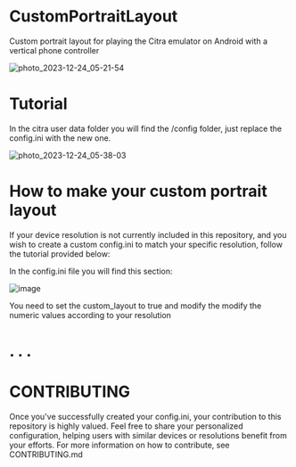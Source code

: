 # CustomPortraitLayout
Custom portrait layout for playing the Citra emulator on Android with a vertical phone controller

![photo_2023-12-24_05-21-54](https://github.com/gustavommcv/CustomPortraitLayout/assets/88604190/b6b6b307-9397-4372-b7e3-58e59d3c3901)

# Tutorial
In the citra user data folder you will find the /config folder, just replace the config.ini with the new one.

![photo_2023-12-24_05-38-03](https://github.com/gustavommcv/CustomPortraitLayout/assets/88604190/8b40ad12-d204-4f22-a915-e8b33dbf7bb8)

# How to make your custom portrait layout
If your device resolution is not currently included in this repository, and you wish to create a custom config.ini to match your specific resolution, follow the tutorial provided below:

In the config.ini file you will find this section:

![image](https://github.com/gustavommcv/CustomPortraitLayout/assets/88604190/faa132d6-d192-4a4c-82d9-7c7ea905acba)

You need to set the custom_layout to true and modify the modify the numeric values according to your resolution

# . . .

# CONTRIBUTING

Once you've successfully created your config.ini, your contribution to this repository is highly valued. Feel free to share your personalized configuration, helping users with similar devices or resolutions benefit from your efforts. For more information on how to contribute, see CONTRIBUTING.md
